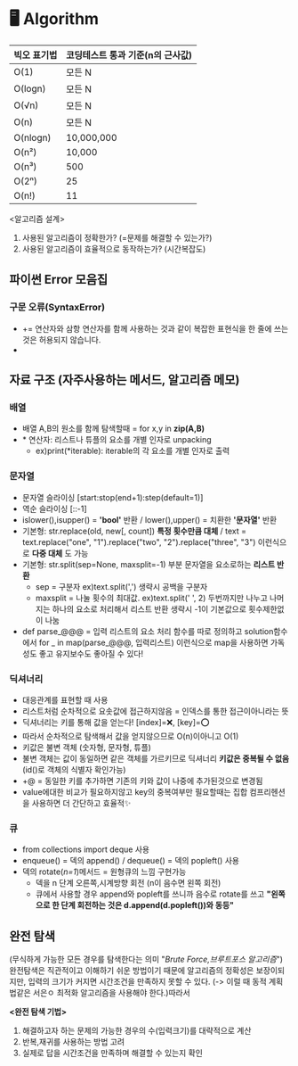 # 🖥️ Algorithm

|빅오 표기법|코딩테스트 통과 기준(n의 근사값)|
|------|---|
|O(1)|모든 N|
|O(logn)|모든 N|
|O(√n)|모든 N|
|O(n)|모든 N|
|O(nlogn)|10,000,000|
|O(n²)|10,000|
|O(n³)|500|
|O(2ⁿ)|25|
|O(n!)|11|

<알고리즘 설계>
1. 사용된 알고리즘이 정확한가? (=문제를 해결할 수 있는가?)
2. 사용된 알고리즘이 효율적으로 동작하는가? (시간복잡도)
   
## 파이썬 Error 모음집
### 구문 오류(SyntaxError)
- += 연산자와 삼항 연산자를 함께 사용하는 것과 같이 복잡한 표현식을 한 줄에 쓰는 것은 허용되지 않습니다.
- 
## 자료 구조 (자주사용하는 메서드, 알고리즘 메모)

### 배열
- 배열 A,B의 원소를 함께 탐색할때 = for x,y in __zip(A,B)__
- \* 연산자: 리스트나 튜플의 요소를 개별 인자로 unpacking
  - ex)print(*iterable): iterable의 각 요소를 개별 인자로 출력
### 문자열
- 문자열 슬라이싱 [start:stop(end+1):step(default=1)]
- 역순 슬라이싱 [::-1]
- islower(),isupper() = __'bool'__ 반환 / lower(),upper() = 치환한 __'문자열'__ 반환
- 기본형: str.replace(old, new[, count]) __특정 횟수만큼 대체__ / text = text.replace("one", "1").replace("two", "2").replace("three", "3") 이런식으로 __다중 대체__ 도 가능
- 기본형: str.split(sep=None, maxsplit=-1) 부분 문자열을 요소로하는 __리스트 반환__
  - sep = 구분자 ex)text.split(',') 생략시 공백을 구분자
  - maxsplit = 나눌 횟수의 최대값. ex)text.split(' ', 2) 두번까지만 나누고 나머지는 하나의 요소로 처리해서 리스트 반환 생략시 -1이 기본값으로 횟수제한없이 나눔
- def parse_@@@ = 입력 리스트의 요소 처리 함수를 따로 정의하고 solution함수에서
  for _ in map(parse_@@@, 입력리스트) 이런식으로 map을 사용하면 가독성도 좋고 유지보수도 좋아질 수 있다!
### 딕셔너리
- 대응관계를 표현할 때 사용
- 리스트처럼 순차적으로 요솟값에 접근하지않음 = 인덱스를 통한 접근이아니라는 뜻
- 딕셔너리는 키를 통해 값을 얻는다! [index]=❌, [key]=⭕
- 따라서 순차적으로 탐색해서 값을 얻지않으므로 O(n)이아니고 O(1)
- 키값은 불변 객체 (숫자형, 문자형, 튜플)
- 불변 객체는 값이 동일하면 같은 객체를 가르키므로 딕셔너리 __키값은 중복될 수 없음__ (id()로 객체의 식별자 확인가능)
- +@ = 동일한 키를 추가하면 기존의 키와 값이 나중에 추가된것으로 변경됨
- value에대한 비교가 필요하지않고 key의 중복여부만 필요할때는 집합 컴프리헨션을 사용하면 더 간단하고 효율적✨
### 큐
- from collections import deque 사용
- enqueue() = 덱의 append() / dequeue() = 덱의 popleft() 사용
- 덱의 rotate(_n=1_)메서드 = 원형큐의 느낌 구현가능
    -  덱을 n 단계 오른쪽,시계방향 회전 (n이 음수면 왼쪽 회전)
    -  큐에서 사용할 경우 append와 popleft를 쓰니까 음수로 rotate를 쓰고 __"왼쪽으로 한 단계 회전하는 것은 d.append(d.popleft())와 동등"__

## 완전 탐색 
(무식하게 가능한 모든 경우를 탐색한다는 의미 "_Brute Force,브루트포스 알고리즘_")
완전탐색은 직관적이고 이해하기 쉬운 방법이기 때문에 알고리즘의 정확성은 보장이되지만,
입력의 크기가 커지면 시간조건을 만족하지 못할 수 있다. (-> 이럴 때 동적 계획법같은 서은ㅇ 최적화 알고리즘을 사용해야 한다.)따라서

__<완전 탐색 기법>__
1. 해결하고자 하는 문제의 가능한 경우의 수(입력크기)를 대략적으로 계산
2. 반복,재귀를 사용하는 방법 고려
3. 실제로 답을 시간조건을 만족하며 해결할 수 있는지 확인
